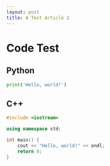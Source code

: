 ```yaml
---
layout: post
title: A Test Article 2
---
```


# Code Test

## Python

```python
print('Hello, world!')
```

## C++

```c++
#include <iostream>

using namespace std;

int main() {
    cout << "Hello, world!" << endl;
    return 0;
}
```